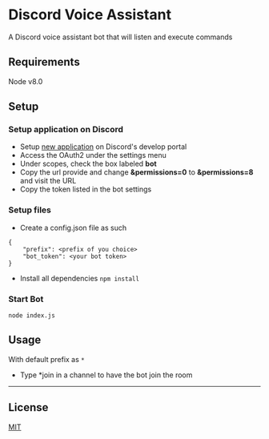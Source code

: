 # Discord Voice Assistant

A Discord voice assistant bot that will listen and execute commands

## Requirements

Node v8.0

## Setup 

### Setup application on Discord ###

* Setup [new application][1] on Discord's develop portal
* Access the OAuth2 under the settings menu
* Under scopes, check the box labeled **bot**
* Copy the url provide and change **&permissions=0** to **&permissions=8** and visit the URL
* Copy the token listed in the bot settings

### Setup files ###
* Create a config.json file as such
```
{
    "prefix": <prefix of you choice>
    "bot_token": <your bot token>
}
```
* Install all dependencies `npm install`


### Start Bot
``` node index.js ```


## Usage

With default prefix as `*`
* Type *join in a channel to have the bot join the room

- - - - 

## License
[MIT](https://choosealicense.com/licenses/mit/)

[1]: https://discordapp.com/developers/applications/

